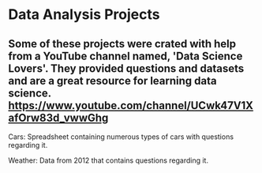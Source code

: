 # Data Analysis Projects

## Some of these projects were crated with help from a YouTube channel named, 'Data Science Lovers'. They provided questions and datasets and are a great resource for learning data science. https://www.youtube.com/channel/UCwk47V1XafOrw83d_vwwGhg

Cars: Spreadsheet containing numerous types of cars with questions regarding it.

Weather: Data from 2012 that contains questions regarding it.
